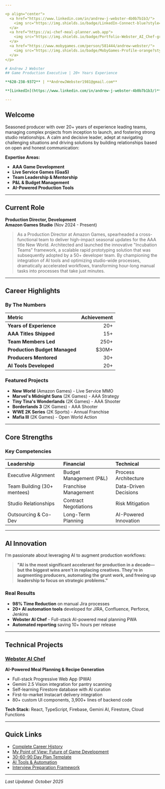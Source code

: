 ```yaml
---

<p align="center">
  <a href="https://www.linkedin.com/in/andrew-j-webster-4b0b7b1b3/">
    <img src="https://img.shields.io/badge/LinkedIn-Connect-blue?style=for-the-badge&logo=linkedin" alt="LinkedIn"/>
  </a>
  <a href="https://ai-chef-meal-planner.web.app">
    <img src="https://img.shields.io/badge/Portfolio-Webster_AI_Chef-green?style=for-the-badge&logo=firebase" alt="Portfolio"/>
  </a>
  <a href="https://www.mobygames.com/person/581444/andrew-webster/">
    <img src="https://img.shields.io/badge/MobyGames-Profile-orange?style=for-the-badge" alt="MobyGames"/>
  </a>
</p>

# Andrew J Webster
## Game Production Executive | 20+ Years Experience

**628-238-9372** | **AndrewJWebster1981@gmail.com**

**[LinkedIn](https://www.linkedin.com/in/andrew-j-webster-4b0b7b1b3/)** | **[MobyGames](https://www.mobygames.com/person/581444/andrew-webster/)** | **[Webster AI Chef](https://ai-chef-meal-planner.web.app)**

---
```


## Welcome

Seasoned producer with over 20+ years of experience leading teams, managing complex projects from inception to launch, and fostering strong studio relationships. A calm and decisive leader, adept at navigating challenging situations and driving solutions by building relationships based on open and honest communication:

**Expertise Areas:**
- **AAA Game Development**
- **Live Service Games (GaaS)**
- **Team Leadership & Mentorship**
- **P&L & Budget Management**
- **AI-Powered Production Tools**

---

## Current Role

**Production Director, Development**  
**Amazon Games Studio** (Nov 2024 - Present)

> As a Production Director at Amazon Games, spearheaded a cross-functional team to deliver high-impact seasonal updates for the AAA title New World. Architected and launched the innovative "Incubation Teams" framework, a scalable rapid prototyping solution that was subsequently adopted by a 50+ developer team. By championing the integration of AI tools and optimizing studio-wide processes, dramatically accelerated workflows, transforming hour-long manual tasks into processes that take just minutes.

---

## Career Highlights

### By The Numbers

| Metric | Achievement |
|:--|--:|
| **Years of Experience** | 20+ |
| **AAA Titles Shipped** | 15+ |
| **Team Members Led** | 250+ |
| **Production Budget Managed** | $30M+ |
| **Producers Mentored** | 30+ |
| **AI Tools Developed** | 20+ |

### Featured Projects

- **New World** (Amazon Games) - Live Service MMO
- **Marvel's Midnight Suns** (2K Games) - AAA Strategy
- **Tiny Tina's Wonderlands** (2K Games) - AAA Shooter
- **Borderlands 3** (2K Games) - AAA Shooter
- **WWE 2K Series** (2K Sports) - Annual Franchise
- **Mafia III** (2K Games) - Open World Action

---

## Core Strengths

### Key Competencies

| Leadership | Financial | Technical |
|:--|:--|:--|
| Executive Alignment | Budget Management (P&L) | Process Architecture |
| Team Building (30+ mentees) | Franchise Management | Data-Driven Decisions |
| Studio Relationships | Contract Negotiations | Risk Mitigation |
| Outsourcing & Co-Dev | Long-Term Planning | AI-Powered Innovation |

---

## AI Innovation

I'm passionate about leveraging AI to augment production workflows:

> **"AI is the most significant accelerant for production in a decade—but the biggest wins aren't in replacing creatives. They're in augmenting producers, automating the grunt work, and freeing up leadership to focus on strategic problems."**

### Real Results

- **98% Time Reduction** on manual Jira processes
- **20+ AI automation tools** developed for JIRA, Confluence, Perforce, Jenkins
- **Webster AI Chef** - Full-stack AI-powered meal planning PWA
- **Automated reporting** saving 10+ hours per release

---

## Technical Projects

### [Webster AI Chef](https://ai-chef-meal-planner.web.app)

**AI-Powered Meal Planning & Recipe Generation**

- Full-stack Progressive Web App (PWA)
- Gemini 2.5 Vision integration for pantry scanning
- Self-learning Firestore database with AI curation
- First-to-market Instacart delivery integration
- 80+ custom UI components, 3,900+ lines of backend code

**Tech Stack:** React, TypeScript, Firebase, Gemini AI, Firestore, Cloud Functions

---

## Quick Links

- [Complete Career History](Andrew_Webster_Complete_Career_History.md)
- [My Point of View: Future of Game Development](Andrew_Webster_Complete_Career_History.md#my-point-of-view-the-future-of-game-development--production)
- [30-60-90 Day Plan Template](Andrew_Webster_Complete_Career_History.md#the-30-60-90-day-plan-template)
- [AI Tools & Automation](Andrew_Webster_Complete_Career_History.md#ai-tools--automation-expertise)
- [Interview Preparation Framework](Andrew_Webster_Complete_Career_History.md#interview-preparation--strategic-framework)

---

*Last Updated: October 2025*